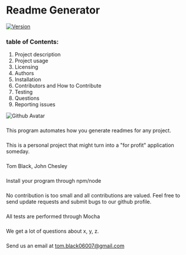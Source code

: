 # Readme Generator
[![Version](https://badge.fury.io/gh/tterb%2FHyde.svg)](https://badge.fury.io/gh/tterb%2FHyde)

### table of Contents: 
1. Project description
2. Project usage
3. Licensing
4. Authors
5. Installation
6. Contributors and How to Contribute
7. Testing
8. Questions
9. Reporting issues

![Github Avatar](https://avatars3.githubusercontent.com/u/47440447?v=4)

###
This program automates how you generate readmes for any project.

###
This is a personal project that might turn into a "for profit" application someday.

###


###
Tom Black, John Chesley

###
Install your program through npm/node

###
No contribution is too small and all contributions are valued. 
Feel free to send update requests and submit bugs to our github profile.

###
All tests are performed through Mocha

###
We get a lot of questions about x, y, z.

###
Send us an email at tom.black06007@gmail.com